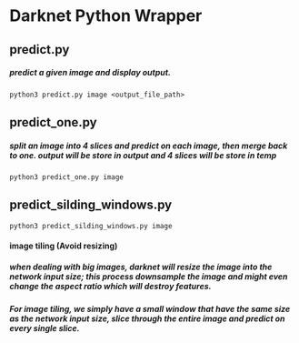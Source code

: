 # Darknet Python Wrapper
## predict.py
##### predict a given image and display output.
    python3 predict.py image <output_file_path>


## predict_one.py
##### split an image into 4 slices and predict on each image, then merge back to one. output will be store in output and 4 slices will be store in temp
    python3 predict_one.py image

## predict_silding_windows.py
    python3 predict_silding_windows.py image
#### image tiling (Avoid resizing)
##### when dealing with big images, darknet will resize the image into the network input size; this process downsample the image and might even change the aspect ratio which will destroy features.
##### For image tiling, we simply have a small window that have the same size as the network input size, slice through the entire image and predict on every single slice.
